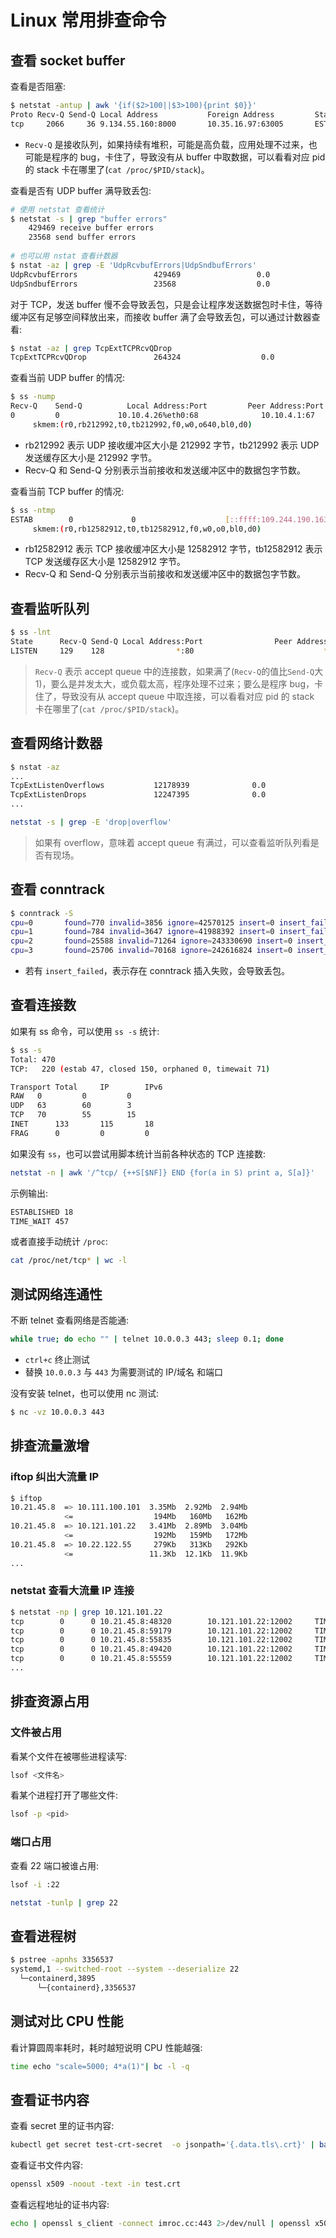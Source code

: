 # Linux 常用排查命令

## 查看 socket buffer

查看是否阻塞:

```bash
$ netstat -antup | awk '{if($2>100||$3>100){print $0}}'
Proto Recv-Q Send-Q Local Address           Foreign Address         State       PID/Program name
tcp     2066     36 9.134.55.160:8000       10.35.16.97:63005       ESTABLISHED 1826655/nginx
```

* `Recv-Q` 是接收队列，如果持续有堆积，可能是高负载，应用处理不过来，也可能是程序的 bug，卡住了，导致没有从 buffer 中取数据，可以看看对应 pid 的 stack 卡在哪里了(`cat /proc/$PID/stack`)。

查看是否有 UDP buffer 满导致丢包:

```bash
# 使用 netstat 查看统计
$ netstat -s | grep "buffer errors"
    429469 receive buffer errors
    23568 send buffer errors
 
# 也可以用 nstat 查看计数器
$ nstat -az | grep -E 'UdpRcvbufErrors|UdpSndbufErrors'
UdpRcvbufErrors                 429469                 0.0
UdpSndbufErrors                 23568                  0.0
```

对于 TCP，发送 buffer 慢不会导致丢包，只是会让程序发送数据包时卡住，等待缓冲区有足够空间释放出来，而接收 buffer 满了会导致丢包，可以通过计数器查看:

```bash
$ nstat -az | grep TcpExtTCPRcvQDrop
TcpExtTCPRcvQDrop               264324                  0.0
```

查看当前 UDP buffer 的情况:

```bash
$ ss -nump
Recv-Q    Send-Q          Local Address:Port         Peer Address:Port    Process
0         0             10.10.4.26%eth0:68              10.10.4.1:67       users:(("NetworkManager",pid=960,fd=22))
     skmem:(r0,rb212992,t0,tb212992,f0,w0,o640,bl0,d0)
```

* rb212992 表示 UDP 接收缓冲区大小是 212992 字节，tb212992 表示 UDP 发送缓存区大小是 212992 字节。
* Recv-Q 和 Send-Q 分别表示当前接收和发送缓冲区中的数据包字节数。

查看当前 TCP buffer 的情况:

```bash
$ ss -ntmp
ESTAB        0             0                    [::ffff:109.244.190.163]:9988                       [::ffff:10.10.4.26]:54440         users:(("xray",pid=3603,fd=20))
     skmem:(r0,rb12582912,t0,tb12582912,f0,w0,o0,bl0,d0)
```

* rb12582912 表示 TCP 接收缓冲区大小是 12582912 字节，tb12582912 表示 TCP 发送缓存区大小是 12582912 字节。
* Recv-Q 和 Send-Q 分别表示当前接收和发送缓冲区中的数据包字节数。

## 查看监听队列

```bash
$ ss -lnt
State      Recv-Q Send-Q Local Address:Port                Peer Address:Port
LISTEN     129    128                *:80                             *:*
```

> `Recv-Q` 表示 accept queue 中的连接数，如果满了(`Recv-Q`的值比`Send-Q`大1)，要么是并发太大，或负载太高，程序处理不过来；要么是程序 bug，卡住了，导致没有从 accept queue 中取连接，可以看看对应 pid 的 stack 卡在哪里了(`cat /proc/$PID/stack`)。

## 查看网络计数器

```bash
$ nstat -az
...
TcpExtListenOverflows           12178939              0.0
TcpExtListenDrops               12247395              0.0
...
```

```bash
netstat -s | grep -E 'drop|overflow'
```

> 如果有 overflow，意味着 accept queue 有满过，可以查看监听队列看是否有现场。

## 查看 conntrack

```bash
$ conntrack -S
cpu=0   	found=770 invalid=3856 ignore=42570125 insert=0 insert_failed=0 drop=0 early_drop=0 error=0 search_restart=746284
cpu=1   	found=784 invalid=3647 ignore=41988392 insert=0 insert_failed=0 drop=0 early_drop=0 error=0 search_restart=718963
cpu=2   	found=25588 invalid=71264 ignore=243330690 insert=0 insert_failed=0 drop=0 early_drop=0 error=0 search_restart=2319295
cpu=3   	found=25706 invalid=70168 ignore=242616824 insert=0 insert_failed=0 drop=0 early_drop=0 error=18 search_restart=2320376
```

* 若有 `insert_failed`，表示存在 conntrack 插入失败，会导致丢包。

## 查看连接数

如果有 ss 命令，可以使用 `ss -s` 统计:

```bash
$ ss -s
Total: 470
TCP:   220 (estab 47, closed 150, orphaned 0, timewait 71)

Transport Total     IP        IPv6
RAW	  0         0         0
UDP	  63        60        3
TCP	  70        55        15
INET	  133       115       18
FRAG	  0         0         0
```

如果没有 `ss`，也可以尝试用脚本统计当前各种状态的 TCP 连接数:

```bash
netstat -n | awk '/^tcp/ {++S[$NF]} END {for(a in S) print a, S[a]}'
```

示例输出:

```txt
ESTABLISHED 18
TIME_WAIT 457
```

或者直接手动统计 `/proc`:

```bash
cat /proc/net/tcp* | wc -l
```

## 测试网络连通性

不断 telnet 查看网络是否能通:

```bash
while true; do echo "" | telnet 10.0.0.3 443; sleep 0.1; done
```

* `ctrl+c` 终止测试
* 替换 `10.0.0.3` 与 `443` 为需要测试的 IP/域名 和端口

没有安装 telnet，也可以使用 nc 测试:

```bash
$ nc -vz 10.0.0.3 443
```

## 排查流量激增

### iftop 纠出大流量 IP

```bash
$ iftop
10.21.45.8  => 10.111.100.101  3.35Mb  2.92Mb  2.94Mb
            <=                  194Mb   160Mb   162Mb
10.21.45.8  => 10.121.101.22   3.41Mb  2.89Mb  3.04Mb
            <=                  192Mb   159Mb   172Mb
10.21.45.8  => 10.22.122.55     279Kb   313Kb   292Kb
            <=                 11.3Kb  12.1Kb  11.9Kb
...
```

### netstat 查看大流量 IP 连接

```bash
$ netstat -np | grep 10.121.101.22
tcp        0      0 10.21.45.8:48320        10.121.101.22:12002     TIME_WAIT   -                   
tcp        0      0 10.21.45.8:59179        10.121.101.22:12002     TIME_WAIT   -                   
tcp        0      0 10.21.45.8:55835        10.121.101.22:12002     TIME_WAIT   -                   
tcp        0      0 10.21.45.8:49420        10.121.101.22:12002     TIME_WAIT   -                   
tcp        0      0 10.21.45.8:55559        10.121.101.22:12002     TIME_WAIT   -                   
...
```

## 排查资源占用

### 文件被占用

看某个文件在被哪些进程读写:

```bash
lsof <文件名>
```

看某个进程打开了哪些文件:

```bash
lsof -p <pid>
```

### 端口占用

查看 22 端口被谁占用:

```bash
lsof -i :22
```

```bash
netstat -tunlp | grep 22
```

## 查看进程树

```bash
$ pstree -apnhs 3356537
systemd,1 --switched-root --system --deserialize 22
  └─containerd,3895
      └─{containerd},3356537
```

## 测试对比 CPU 性能

看计算圆周率耗时，耗时越短说明 CPU 性能越强:

```bash
time echo "scale=5000; 4*a(1)"| bc -l -q
```

## 查看证书内容

查看 secret 里的证书内容:

```bash
kubectl get secret test-crt-secret  -o jsonpath='{.data.tls\.crt}' | base64 -d | openssl x509 -noout -text
```

查看证书文件内容:

```bash
openssl x509 -noout -text -in test.crt
```

查看远程地址的证书内容:

```bash
echo | openssl s_client -connect imroc.cc:443 2>/dev/null | openssl x509 -noout -text
```